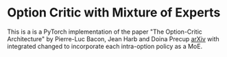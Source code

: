 # Option Critic with Mixture of Experts
This is a is a PyTorch implementation of the paper "The Option-Critic Architecture" by Pierre-Luc Bacon, Jean Harb and Doina Precup [arXiv](https://arxiv.org/abs/1609.05140) with integrated changed to incorporate each intra-option policy as a MoE.



